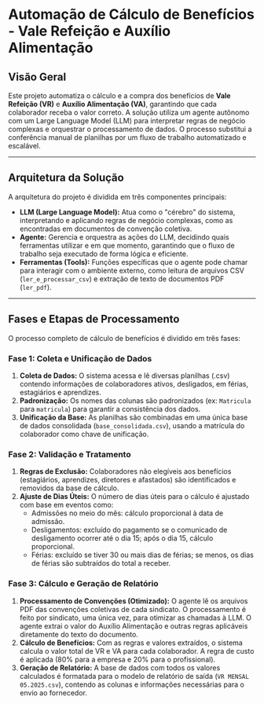 
# Automação de Cálculo de Benefícios - Vale Refeição e Auxílio Alimentação

## Visão Geral

Este projeto automatiza o cálculo e a compra dos benefícios de **Vale Refeição (VR)** e **Auxílio Alimentação (VA)**, garantindo que cada colaborador receba o valor correto. A solução utiliza um agente autônomo com um Large Language Model (LLM) para interpretar regras de negócio complexas e orquestrar o processamento de dados. O processo substitui a conferência manual de planilhas por um fluxo de trabalho automatizado e escalável.

---

## Arquitetura da Solução

A arquitetura do projeto é dividida em três componentes principais:

- **LLM (Large Language Model):** Atua como o "cérebro" do sistema, interpretando e aplicando regras de negócio complexas, como as encontradas em documentos de convenção coletiva.
- **Agente:** Gerencia e orquestra as ações do LLM, decidindo quais ferramentas utilizar e em que momento, garantindo que o fluxo de trabalho seja executado de forma lógica e eficiente.
- **Ferramentas (Tools):** Funções específicas que o agente pode chamar para interagir com o ambiente externo, como leitura de arquivos CSV (`ler_e_processar_csv`) e extração de texto de documentos PDF (`ler_pdf`).

---

## Fases e Etapas de Processamento

O processo completo de cálculo de benefícios é dividido em três fases:

### Fase 1: Coleta e Unificação de Dados

1. **Coleta de Dados:** O sistema acessa e lê diversas planilhas (.csv) contendo informações de colaboradores ativos, desligados, em férias, estagiários e aprendizes.
2. **Padronização:** Os nomes das colunas são padronizados (ex: `Matricula` para `matricula`) para garantir a consistência dos dados.
3. **Unificação da Base:** As planilhas são combinadas em uma única base de dados consolidada (`base_consolidada.csv`), usando a matrícula do colaborador como chave de unificação.

### Fase 2: Validação e Tratamento

1. **Regras de Exclusão:** Colaboradores não elegíveis aos benefícios (estagiários, aprendizes, diretores e afastados) são identificados e removidos da base de cálculo.
2. **Ajuste de Dias Úteis:** O número de dias úteis para o cálculo é ajustado com base em eventos como:
	- Admissões no meio do mês: cálculo proporcional à data de admissão.
	- Desligamentos: excluído do pagamento se o comunicado de desligamento ocorrer até o dia 15; após o dia 15, cálculo proporcional.
	- Férias: excluído se tiver 30 ou mais dias de férias; se menos, os dias de férias são subtraídos do total a receber.

### Fase 3: Cálculo e Geração de Relatório

1. **Processamento de Convenções (Otimizado):** O agente lê os arquivos PDF das convenções coletivas de cada sindicato. O processamento é feito por sindicato, uma única vez, para otimizar as chamadas à LLM. O agente extrai o valor do Auxílio Alimentação e outras regras aplicáveis diretamente do texto do documento.
2. **Cálculo de Benefícios:** Com as regras e valores extraídos, o sistema calcula o valor total de VR e VA para cada colaborador. A regra de custo é aplicada (80% para a empresa e 20% para o profissional).
3. **Geração de Relatório:** A base de dados com todos os valores calculados é formatada para o modelo de relatório de saída (`VR MENSAL 05.2025.csv`), contendo as colunas e informações necessárias para o envio ao fornecedor.